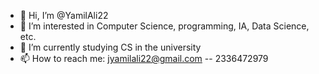 - 👋 Hi, I’m @YamilAli22
- 👀 I’m interested in Computer Science, programming, IA, Data Science, etc. 
- 🌱 I’m currently studying CS in the university
- 📫 How to reach me: jyamilali22@gmail.com -- 2336472979

<!---
YamilAli22/YamilAli22 is a ✨ special ✨ repository because its `README.md` (this file) appears on your GitHub profile.
You can click the Preview link to take a look at your changes.
--->
